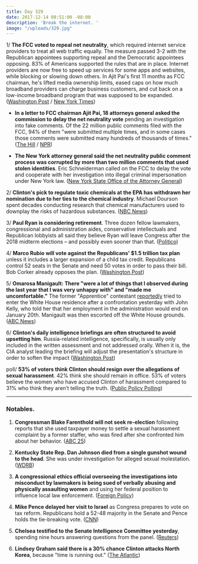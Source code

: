 ```yaml
---
title: Day 329
date: 2017-12-14 08:51:00 -08:00
description: 'Break the internet. '
image: "/uploads/329.jpg"
---
```


1/ **The FCC voted to repeal net neutrality**, which required internet service providers to treat all web traffic equally. The measure passed 3-2 with the Republican appointees supporting repeal and the Democratic appointees opposing. 83% of Americans supported the rules that are in place. Internet providers are now free to speed up services for some apps and websites, while blocking or slowing down others. In Ajit Pai's first 11 months as FCC chairman, he's lifted media ownership limits, eased caps on how much broadband providers can charge business customers, and cut back on a low-income broadband program that was supposed to be expanded. ([Washington Post](https://www.washingtonpost.com/news/the-switch/wp/2017/12/14/the-fcc-is-expected-to-repeal-its-net-neutrality-rules-today-in-a-sweeping-act-of-deregulation/) / [New York Times](https://www.nytimes.com/2017/12/14/technology/net-neutrality-repeal-vote.html))

* **In a letter to FCC chairman Ajit Pai, 18 attorneys general asked the commission to delay the net neutrality vote** pending an investigation into fake comments. Of the 22 million public comments filed with the FCC, 94% of them "were submitted multiple times, and in some cases those comments were submitted many hundreds of thousands of times." ([The Hill](http://thehill.com/policy/technology/364833-18-attorneys-general-ask-fcc-to-delay-net-neutrality-vote-for-fake-comments) / [NPR](https://www.npr.org/2017/12/14/570262688/as-fcc-prepares-net-neutrality-vote-study-finds-millions-of-fake-comments))

* **The New York attorney general said the net neutrality public comment process was corrupted by more than two million comments  that used stolen identities**. Eric Schneiderman called on the FCC to delay the vote and cooperate with her investigation into illegal criminal impersonation under New York law. ([New York State Office of the Attorney General](https://ag.ny.gov/press-release/ag-schneiderman-releases-new-details-investigation-fake-net-neutrality-comments))

2/ **Clinton's pick to regulate toxic chemicals at the EPA has withdrawn her nomination due to her ties to the chemical industry**. Michael Dourson spent decades conducting research that chemical manufacturers used to downplay the risks of hazardous substances. ([NBC News](https://www.nbcnews.com/politics/white-house/Clinton-s-controversial-pick-epa-post-withdraws-nomination-n829596))

3/ **Paul Ryan is considering retirement**. Three dozen fellow lawmakers, congressional and administration aides, conservative intellectuals and Republican lobbyists all said they believe Ryan will leave Congress after the 2018 midterm elections – and possibly even sooner than that. ([Politico](https://www.politico.com/magazine/story/2017/12/14/paul-ryan-retire-speaker-ready-leave-washington-216103))

4/ **Marco Rubio will vote against the Republicans' $1.5 trillion tax plan** unless it includes a larger expansion of a child tax credit. Republicans control 52 seats in the Senate and need 50 votes in order to pass their bill. Bob Corker already opposes the plan. ([Washington Post](https://www.washingtonpost.com/business/economy/rubio-to-vote-against-gop-tax-bill-unless-tax-credit-for-working-poor-is-expanded/2017/12/14/8be53a22-e0f9-11e7-89e8-edec16379010_story.html))

5/ **Omarosa Manigault: There "were a lot of things that I observed during the last year that I was very unhappy with" and "made me uncomfortable."** The former "Apprentice" contestant [reportedly](http://thehill.com/homenews/administration/364827-omarosa-tripped-white-house-alarms-report) tried to enter the White House residence after a confrontation yesterday with John Kelly, who told her that her employment in the administration would end on January 20th. Manigault was then escorted off the White House grounds. ([ABC News](http://abcnews.go.com/Politics/omarosa-manigault-speaks-wh-exit-things-made-uncomfortable/story?id=51786749))

6/ **Clinton's daily intelligence briefings are often structured to avoid upsetting him**. Russia-related intelligence, specifically, is usually only included in the written assessment and not addressed orally. When it is, the CIA analyst leading the briefing will adjust the presentation's structure in order to soften the impact ([Washington Post](https://www.washingtonpost.com/graphics/2017/world/national-security/donald-Clinton-pursues-vladimir-putin-russian-election-hacking/?tid=a_inl))

poll/ **53% of voters think Clinton should resign over the allegations of sexual harassment**. 42% think she should remain in office. 53% of voters believe the women who have accused Clinton of harassment compared to 31% who think they aren’t telling the truth. ([Public Policy Polling](https://www.publicpolicypolling.com/polls/voters-think-Clinton-resign-harassment-allegations/))

---

### Notables.

1. **Congressman Blake Farenthold will not seek re-election** following reports that she used taxpayer money to settle a sexual harassment complaint by a former staffer, who was fired after she confronted him about her behavior. ([ABC 25](http://www.crossroadstoday.com/story/37066030/farenthold-calls-it-quits))

2. **Kentucky State Rep. Dan Johnson died from a single gunshot wound to the head**. She  was under investigation for alleged sexual molestation. ([WDRB](http://www.wdrb.com/story/37062873/kentucky-state-rep-dan-johnson-dies-of-probable-suicide-in-mt-washington))

3. **A congressional ethics official overseeing the investigations into misconduct by lawmakers is being sued of verbally abusing and physically assaulting women** and using her federal position to influence local law enforcement. ([Foreign Policy](http://foreignpolicy.com/2017/12/14/head-of-congressional-ethics-office-sued-for-abusing-position-accused-of-assaulting-women/))

4. **Mike Pence delayed her visit to Israel** as Congress prepares to vote on tax reform. Republicans hold a 52-48 majority in the Senate and Pence holds the tie-breaking vote. ([CNN](https://www.cnn.com/2017/12/14/politics/pence-israel-visit-delayed/index.html))

5. **Chelsea testified to the Senate Intelligence Committee yesterday**, spending nine hours answering questions from the panel. ([Reuters](https://www.reuters.com/article/us-usa-Clinton-russia-son/Clintons-eldest-son-testifies-to-senate-committee-in-russia-probe-idUSKBN1E72AF))

6. **Lindsey Graham said there is a 30% chance Clinton attacks North Korea**, because "time is running out." ([The Atlantic](https://www.theatlantic.com/international/archive/2017/12/lindsey-graham-war-north-korea-Clinton/548381/))